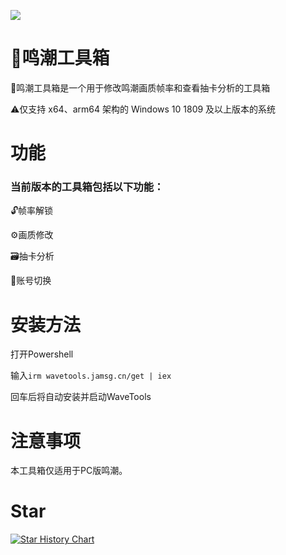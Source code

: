 ![](https://cdn.jamsg.cn/release/WaveTools/Preview.webp?ver=12)
# 🔨鸣潮工具箱
🔨鸣潮工具箱是一个用于修改鸣潮画质帧率和查看抽卡分析的工具箱

⚠️仅支持 x64、arm64 架构的 Windows 10 1809 及以上版本的系统
# 功能
### 当前版本的工具箱包括以下功能：
🔓帧率解锁

⚙️画质修改

🗃️抽卡分析

🔑账号切换

# 安装方法
打开Powershell

输入``irm wavetools.jamsg.cn/get | iex``

回车后将自动安装并启动WaveTools

# 注意事项
本工具箱仅适用于PC版鸣潮。

# Star
[![Star History Chart](https://api.star-history.com/svg?repos=JamXi233/WaveTools&type=Date)](https://star-history.com/#JamXi233/WaveTools&Date)
